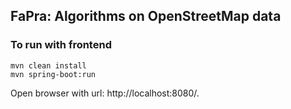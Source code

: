 ## FaPra: Algorithms on OpenStreetMap data

### To run with frontend

```shell
mvn clean install
mvn spring-boot:run
```

Open browser with url: http://localhost:8080/.
